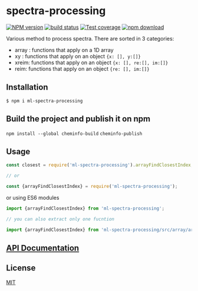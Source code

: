 # spectra-processing

[![NPM version][npm-image]][npm-url]
[![build status][travis-image]][travis-url]
[![Test coverage][codecov-image]][codecov-url]
[![npm download][download-image]][download-url]

Various method to process spectra. There are sorted in 3 categories:

* array : functions that apply on a 1D array
* xy : functions that apply on an object `{x: [], y:[]}`
* xreim: functions that apply on an object `{x: [], re:[], im:[]}`
* reim: functions that apply on an object `{re: [], im:[]}`

## Installation

`$ npm i ml-spectra-processing`



## Build the project and publish it on npm

`npm install --global cheminfo-build`
`cheminfo-publish`

## Usage


```js
const closest = require('ml-spectra-processing').arrayFindClosestIndex;

// or

const {arrayFindClosestIndex} = require('ml-spectra-processing');
```
or using ES6 modules

```js
import {arrayFindClosestIndex} from 'ml-spectra-processing';

// you can also extract only one fucntion

import {arrayFindClosestIndex} from 'ml-spectra-processing/src/array/arrayFindClosestIndex';
```



## [API Documentation](https://cheminfo.github.io/spectra-processing/)

## License

[MIT](./LICENSE)

[npm-image]: https://img.shields.io/npm/v/spectra-processing.svg?style=flat-square
[npm-url]: https://www.npmjs.com/package/spectra-processing
[travis-image]: https://img.shields.io/com/travis/cheminfo/spectra-processing/master.svg?style=flat-square
[travis-url]: https://travis-ci.com/cheminfo/spectra-processing
[codecov-image]: https://img.shields.io/codecov/c/github/cheminfo/spectra-processing.svg?style=flat-square
[codecov-url]: https://codecov.io/gh/cheminfo/spectra-processing
[download-image]: https://img.shields.io/npm/dm/spectra-processing.svg?style=flat-square
[download-url]: https://www.npmjs.com/package/spectra-processing
